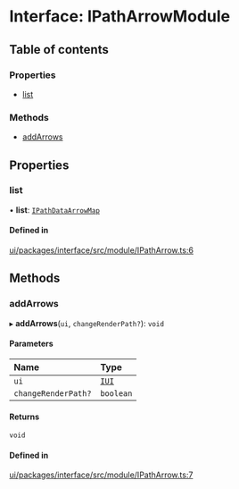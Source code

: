 # Interface: IPathArrowModule

## Table of contents

### Properties

- [list](IPathArrowModule.md#list)

### Methods

- [addArrows](IPathArrowModule.md#addarrows)

## Properties

### list

• **list**: [`IPathDataArrowMap`](IPathDataArrowMap.md)

#### Defined in

[ui/packages/interface/src/module/IPathArrow.ts:6](https://github.com/leaferjs/leafer-ui/blob/4b7f368/packages/interface/src/module/IPathArrow.ts#L6)

## Methods

### addArrows

▸ **addArrows**(`ui`, `changeRenderPath?`): `void`

#### Parameters

| Name | Type |
| :------ | :------ |
| `ui` | [`IUI`](IUI.md) |
| `changeRenderPath?` | `boolean` |

#### Returns

`void`

#### Defined in

[ui/packages/interface/src/module/IPathArrow.ts:7](https://github.com/leaferjs/leafer-ui/blob/4b7f368/packages/interface/src/module/IPathArrow.ts#L7)
